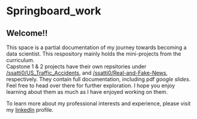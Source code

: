 # Springboard_work
## Welcome!!
This space is a partial documentation of my journey towards becoming a data scientist. This respository mainly holds the mini-projects from the curriculum.<br>
Capstone 1 & 2 projects have their own repsitories under [/ssatti0/US_Traffic_Accidents](https://github.com/ssatti0/US_Traffic_Accidents), and [/ssatti0/Real-and-Fake-News](https://github.com/ssatti0/Fake-and-Real-News), respectively. They contain full documentation, including pdf *google slides*. Feel free to head over there for further exploration. I hope you enjoy learning about them as much as I have enjoyed working on them.

To learn more about my professional interests and experience, please visit my [linkedIn](https://www.linkedin.com/in/sara-satti) profile.
